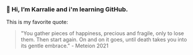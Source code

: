 ### 👋 Hi, I’m Karralie and i'm learning GitHub.

This is my favorite quote:

> "You gather pieces of happiness, precious and fragile, only to lose them. Then start again. On and on it goes, until death takes you into its gentle embrace." - Meteion 2021


<!---
KarralieFitzgerald/KarralieFitzgerald is a ✨ special ✨ repository because its `README.md` (this file) appears on your GitHub profile.
You can click the Preview link to take a look at your changes.
This is a test of github.dev
--->

